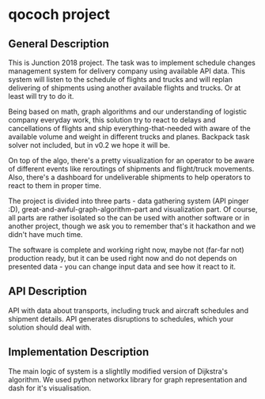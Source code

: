 # qococh project
## General Description
This is Junction 2018 project. The task was to implement schedule changes management system for delivery company using available API data.
This system will listen to the schedule of flights and trucks and will replan delivering of shipments using another available flights and trucks. Or at least will try to do it.

Being based on math, graph algorithms and our understanding of logistic company everyday work, this solution try to react to delays and cancellations of flights and ship everything-that-needed with aware of the available volume and weight in different trucks and planes.
Backpack task solver not included, but in v0.2 we hope it will be.

On top of the algo, there's a pretty visualization for an operator to be aware of different events like reroutings of shipments and flight/truck movements.  Also, there's a dashboard for undeliverable shipments to help operators to react to them in proper time.

The project is divided into three parts - data gathering system (API pinger :D), great-and-awful-graph-algorithm-part and visualization part. Of course, all parts are rather isolated so the can be used with another software or in another project, though we ask you to remember that's it hackathon and we didn't have much time.

The software is complete and working right now, maybe not (far-far not) production ready, but it can be used right now and do not depends on presented data - you can change input data and see how it react to it.
## API Description
API with data about transports, including truck and aircraft schedules and shipment details. 
API generates disruptions to schedules, which your solution should deal with.
## Implementation Description
The main logic of system is a slightlly modified version of Dijkstra's algorithm. 
We  used python networkx library for graph representation and dash for it's visualisation.
